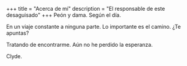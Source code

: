 +++
title = "Acerca de mí"
description = "El responsable de este desaguisado"
+++
Peón y dama. Según el día.

En un viaje constante a ninguna parte. Lo importante es el camino. ¿Te apuntas? 

Tratando de encontrarme. Aún no he perdido la esperanza. 

Clyde.